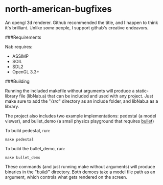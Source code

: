 north-american-bugfixes
=======================

An opengl 3d renderer. Github recommended the title, and I happen to think it's brilliant. Unlike *some* people, I support github's creative endeavors.

###Requirements

Nab requires:

* ASSIMP
* SOIL
* SDL2
* OpenGL 3.3+

###Building

Running the included makefile without arguments will produce a static-library file (libNab.a) that can be included and used with any project. Just make sure to add the "*/src*" directory as an include folder, and libNab.a as a library.

The project also includes two example implementations: pedestal (a model viewer), and bullet_demo (a small physics playground that requires [bullet](http://bulletphysics.org/))

To build pedestal, run:

    make pedestal

To build the bullet_demo, run:

    make bullet_demo
    
These commands (and just running make without arguments) will produce binaries in the "*build/*" directory. Both demoes take a model file path as an argument, which controls what gets rendered on the screen.

